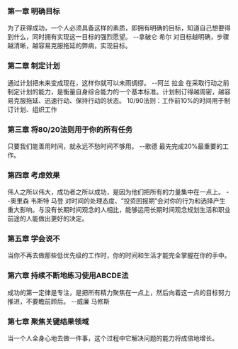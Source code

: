 ### 第一章 明确目标 ###
  为了获得成功，一个人必须具备这样的素质，即拥有明确的目标，知道自己想要得到什么，同时拥有实现这一目标的强烈愿望。 --拿破仑 希尔
  对目标越明确，步骤越清晰，越容易克服拖延的弊病，实现目标。

### 第二章 制定计划 ###
  通过计划把未来变成现在，这样你就可以未雨绸缪。 --阿兰 拉金
  在采取行动之前制定计划的能力，是衡量自身综合能力的一个基本标准。计划制订得越周密，越容易克服拖延、迅速行动、保持行动的状态。
  10/90法则：工作前10%的时间用于制订计划、组织工作

### 第三章 将80/20法则用于你的所有任务 ###
  只要我们能善用时间，就永远不愁时间不够用。 --歌德
  最先完成20%最重要的工作。

### 第四章 考虑效果 ###
  伟人之所以伟大，成功者之所以成功，是因为他们把所有的力量集中在一点上。 --奥里森 韦斯特 马登
  对时间的处理态度、“投资回报期”会对你的行为和选择产生重大影响。与没有长期时间观念的人相比，能够运用长期时间观念规划生活和职业前途的人能做出更好的决定。

### 第五章 学会说不 ###
  当你不再去做那些低优先级的工作时，你的时间和生活才能完全掌握在你的手中。

### 第六章 持续不断地练习使用ABCDE法 ###
  成功的第一定律是专注，是把所有精力聚焦在一点上，然后向着这一点的目标努力推进，不要瞻前顾后。 --威廉 马修斯

### 第七章 聚焦关键结果领域 ###
  当一个人全身心地去做一件事，这个过程中它解决问题的能力将成倍地增长。
